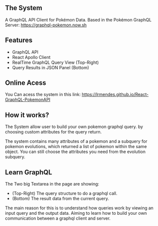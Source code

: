 ## The System
A GraphQL API Client for Pokémon Data.
Based in the Pokémon GraphQL Server: https://graphql-pokemon.now.sh

## Features
- GraphQL  API
- React Apollo Client
- RealTime GraphQL Query View (Top-Right)
- Query Results in JSON Panel (Bottom)

## Online Acess

You Can acess the system in this link: https://lrmendes.github.io/React-GraphQL-PokemonAPI

## How it works?

The System allow user to build your own pokemon graphql query. by choosing custom attributes for the query return.

The system contains many attributes of a pokemon and a subquery for pokemon evolutions, which returned a list of pokemon within the same object. You can still choose the attributes you need from the evolution subquery.

## Learn GraphQL

The Two big Textarea in the page are showing:
- (Top-Right) The query structure to do a graphql call.
- (Bottom) The result data from the current query.

The main reason for this is to understand how queries work by viewing an input query and the output data. Aiming to learn how to build your own communication between a graphql client and server.